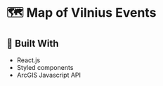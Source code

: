 # :world_map: Map of Vilnius Events

## :hammer: Built With

- React.js
- Styled components
- ArcGIS Javascript API



